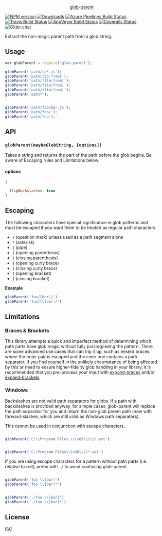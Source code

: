 <p align="center">
  <a href="https:
    <img height="257" width="114" src="https:
  </a>
</p>

# glob-parent

[![NPM version][npm-image]][npm-url] [![Downloads][downloads-image]][npm-url] [![Azure Pipelines Build Status][azure-pipelines-image]][azure-pipelines-url] [![Travis Build Status][travis-image]][travis-url] [![AppVeyor Build Status][appveyor-image]][appveyor-url] [![Coveralls Status][coveralls-image]][coveralls-url] [![Gitter chat][gitter-image]][gitter-url]

Extract the non-magic parent path from a glob string.

## Usage

```js
var globParent = require('glob-parent');

globParent('path/to*.js'); 
globParent('path/{to,from}'); 
globParent('path/!(to|from)'); 
globParent('path/?(to|from)'); 
globParent('path/+(to|from)'); 
globParent('path*'); 


globParent('path/foo/bar.js'); 
globParent('path/foo/'); 
globParent('path/foo'); 
```

## API

### `globParent(maybeGlobString, [options])`

Takes a string and returns the part of the path before the glob begins. Be aware of Escaping rules and Limitations below.

#### options

```js
{
  
  flipBackslashes: true
}
```

## Escaping

The following characters have special significance in glob patterns and must be escaped if you want them to be treated as regular path characters:

- `?` (question mark) unless used as a path segment alone
- `*` (asterisk)
- `|` (pipe)
- `(` (opening parenthesis)
- `)` (closing parenthesis)
- `{` (opening curly brace)
- `}` (closing curly brace)
- `[` (opening bracket)
- `]` (closing bracket)

**Example**

```js
globParent('foo/[bar]/') 
globParent('foo/\\[bar]/') 
```

## Limitations

### Braces & Brackets
This library attempts a quick and imperfect method of determining which path
parts have glob magic without fully parsing/lexing the pattern. There are some
advanced use cases that can trip it up, such as nested braces where the outer
pair is escaped and the inner one contains a path separator. If you find
yourself in the unlikely circumstance of being affected by this or need to
ensure higher-fidelity glob handling in your library, it is recommended that you
pre-process your input with [expand-braces] and/or [expand-brackets].

### Windows
Backslashes are not valid path separators for globs. If a path with backslashes
is provided anyway, for simple cases, glob-parent will replace the path
separator for you and return the non-glob parent path (now with
forward-slashes, which are still valid as Windows path separators).

This cannot be used in conjunction with escape characters.

```js

globParent('C:\\Program Files \\(x86\\)\\*.ext') 


globParent('C:/Program Files\\(x86\\)/*.ext') 
```

If you are using escape characters for a pattern without path parts (i.e.
relative to `cwd`), prefix with `./` to avoid confusing glob-parent.

```js

globParent('foo \\[bar]') 
globParent('foo \\[bar]*') 


globParent('./foo \\[bar]') 
globParent('./foo \\[bar]*') 
```

## License

ISC

[expand-braces]: https:
[expand-brackets]: https:

[downloads-image]: https:
[npm-url]: https:
[npm-image]: https:

[azure-pipelines-url]: https:
[azure-pipelines-image]: https:

[travis-url]: https:
[travis-image]: https:

[appveyor-url]: https:
[appveyor-image]: https:

[coveralls-url]: https:
[coveralls-image]: https:

[gitter-url]: https:
[gitter-image]: https:
